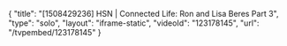 {
    "title": "[1508429236] HSN | Connected Life: Ron and Lisa Beres Part 3",
    "type": "solo",
    "layout": "iframe-static",
    "videoId": "123178145",
    "url": "\/tvpembed\/123178145"
}